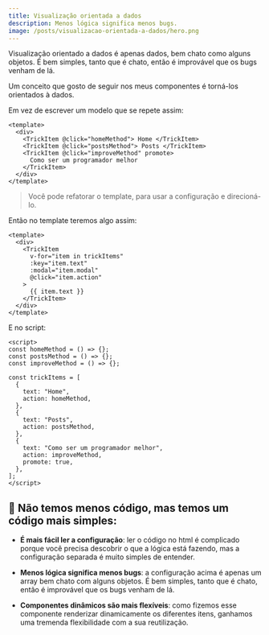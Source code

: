 ```yaml
---
title: Visualização orientada a dados
description: Menos lógica significa menos bugs.
image: /posts/visualizacao-orientada-a-dados/hero.png
---
```


Visualização orientado a dados é apenas dados, bem chato como alguns objetos. É bem simples, tanto que é chato, então é improvável que os bugs venham de lá.

Um conceito que gosto de seguir nos meus componentes é torná-los orientados à dados.

Em vez de escrever um modelo que se repete assim:

```vue
<template>
  <div>
    <TrickItem @click="homeMethod"> Home </TrickItem>
    <TrickItem @click="postsMethod"> Posts </TrickItem>
    <TrickItem @click="improveMethod" promote>
      Como ser um programador melhor
    </TrickItem>
  </div>
</template>
```

> Você pode refatorar o template, para usar a configuração e direcioná-lo.

Então no template teremos algo assim:

```vue
<template>
  <div>
    <TrickItem
      v-for="item in trickItems"
      :key="item.text"
      :modal="item.modal"
      @click="item.action"
    >
      {{ item.text }}
    </TrickItem>
  </div>
</template>
```

E no script:

```vue
<script>
const homeMethod = () => {};
const postsMethod = () => {};
const improveMethod = () => {};

const trickItems = [
  {
    text: "Home",
    action: homeMethod,
  },
  {
    text: "Posts",
    action: postsMethod,
  },
  {
    text: "Como ser um programador melhor",
    action: improveMethod,
    promote: true,
  },
];
</script>
```

## 🧐 Não temos menos código, mas temos um código mais simples:

- **É mais fácil ler a configuração**: ler o código no html é complicado porque você precisa descobrir o que a lógica está fazendo, mas a configuração separada é muito simples de entender.

- **Menos lógica significa menos bugs**: a configuração acima é apenas um array bem chato com alguns objetos. É bem simples, tanto que é chato, então é improvável que os bugs venham de lá.

- **Componentes dinâmicos são mais flexíveis**: como fizemos esse componente renderizar dinamicamente os diferentes itens, ganhamos uma tremenda flexibilidade com a sua reutilização.
